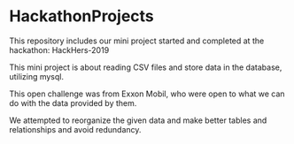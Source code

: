 # HackathonProjects

This repository includes our mini project started and completed at the hackathon: HackHers-2019

This mini project is about reading CSV files and store data in the database, utilizing mysql.

This open challenge was from Exxon Mobil, who were open to what we can do with the data provided by them.

We attempted to reorganize the given data and make better tables and relationships and avoid redundancy.
